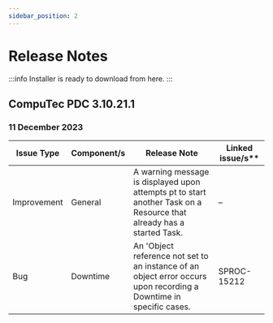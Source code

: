 ```yaml
---
sidebar_position: 2
---
```


# Release Notes

:::info
    Installer is ready to download from here<!-- TODO: Link -->.
:::

## CompuTec PDC 3.10.21.1

### 11 December 2023

| Issue Type  | Component/s | Release Note                                                                                                         | Linked issue/s\*\* |
| ----------- | ----------- | -------------------------------------------------------------------------------------------------------------------- | ------------------ |
| Improvement | General     | A warning message is displayed upon attempts pt to start another Task on a Resource that already has a started Task. | –                  |
| Bug         | Downtime    | An 'Object reference not set to an instance of an object error occurs upon recording a Downtime in specific cases.   | SPROC-15212        |

<!-- TODO: Add remaining release notes -->
